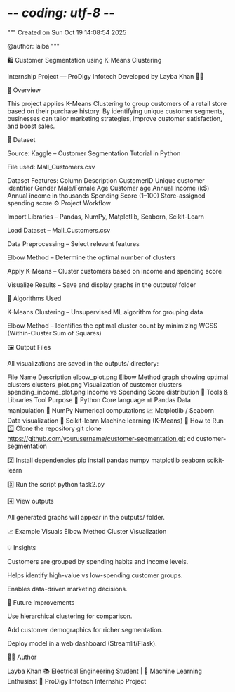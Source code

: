# -*- coding: utf-8 -*-
"""
Created on Sun Oct 19 14:08:54 2025

@author: laiba
"""

🛍️ Customer Segmentation using K-Means Clustering

Internship Project — ProDigy Infotech
Developed by Layba Khan 👩‍💻

🌟 Overview

This project applies K-Means Clustering to group customers of a retail store based on their purchase history.
By identifying unique customer segments, businesses can tailor marketing strategies, improve customer satisfaction, and boost sales.

📂 Dataset

Source: Kaggle – Customer Segmentation Tutorial in Python

File used: Mall_Customers.csv

Dataset Features:
Column	Description
CustomerID	Unique customer identifier
Gender	Male/Female
Age	Customer age
Annual Income (k$)	Annual income in thousands
Spending Score (1–100)	Store-assigned spending score
⚙️ Project Workflow

Import Libraries – Pandas, NumPy, Matplotlib, Seaborn, Scikit-Learn

Load Dataset – Mall_Customers.csv

Data Preprocessing – Select relevant features

Elbow Method – Determine the optimal number of clusters

Apply K-Means – Cluster customers based on income and spending score

Visualize Results – Save and display graphs in the outputs/ folder

🧠 Algorithms Used

K-Means Clustering – Unsupervised ML algorithm for grouping data

Elbow Method – Identifies the optimal cluster count by minimizing WCSS (Within-Cluster Sum of Squares)

🖼️ Output Files

All visualizations are saved in the outputs/ directory:

File Name	Description
elbow_plot.png	Elbow Method graph showing optimal clusters
clusters_plot.png	Visualization of customer clusters
spending_income_plot.png	Income vs Spending Score distribution
🧩 Tools & Libraries
Tool	Purpose
🐍 Python	Core language
📊 Pandas	Data manipulation
🔢 NumPy	Numerical computations
📈 Matplotlib / Seaborn	Data visualization
🤖 Scikit-learn	Machine learning (K-Means)
🚀 How to Run
1️⃣ Clone the repository
git clone https://github.com/yourusername/customer-segmentation.git
cd customer-segmentation

2️⃣ Install dependencies
pip install pandas numpy matplotlib seaborn scikit-learn

3️⃣ Run the script
python task2.py

4️⃣ View outputs

All generated graphs will appear in the outputs/ folder.

📈 Example Visuals
Elbow Method	Cluster Visualization

	
💡 Insights

Customers are grouped by spending habits and income levels.

Helps identify high-value vs low-spending customer groups.

Enables data-driven marketing decisions.

🏁 Future Improvements

Use hierarchical clustering for comparison.

Add customer demographics for richer segmentation.

Deploy model in a web dashboard (Streamlit/Flask).

🧑‍💻 Author

Layba Khan
📚 Electrical Engineering Student | 💼 Machine Learning Enthusiast
📍 ProDigy Infotech Internship Project